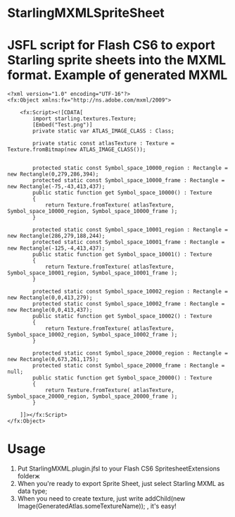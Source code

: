 StarlingMXMLSpriteSheet
=======================

JSFL script for Flash CS6 to export Starling sprite sheets into the MXML format.
Example of generated MXML
=======================

	<?xml version="1.0" encoding="UTF-16"?>
	<fx:Object xmlns:fx="http://ns.adobe.com/mxml/2009">

		<fx:Script><![CDATA[
			import starling.textures.Texture;
			[Embed("Test.png")]
			private static var ATLAS_IMAGE_CLASS : Class;

			private static const atlasTexture : Texture = Texture.fromBitmap(new ATLAS_IMAGE_CLASS());


			protected static const Symbol_space_10000_region : Rectangle = new Rectangle(0,279,286,394);
			protected static const Symbol_space_10000_frame : Rectangle = new Rectangle(-75,-43,413,437);
			public static function get Symbol_space_10000() : Texture
			{
				return Texture.fromTexture( atlasTexture, Symbol_space_10000_region, Symbol_space_10000_frame );
			}

			protected static const Symbol_space_10001_region : Rectangle = new Rectangle(286,279,188,244);
			protected static const Symbol_space_10001_frame : Rectangle = new Rectangle(-125,-4,413,437);
			public static function get Symbol_space_10001() : Texture
			{
				return Texture.fromTexture( atlasTexture, Symbol_space_10001_region, Symbol_space_10001_frame );
			}

			protected static const Symbol_space_10002_region : Rectangle = new Rectangle(0,0,413,279);
			protected static const Symbol_space_10002_frame : Rectangle = new Rectangle(0,0,413,437);
			public static function get Symbol_space_10002() : Texture
			{
				return Texture.fromTexture( atlasTexture, Symbol_space_10002_region, Symbol_space_10002_frame );
			}

			protected static const Symbol_space_20000_region : Rectangle = new Rectangle(0,673,261,175);
			protected static const Symbol_space_20000_frame : Rectangle = null;
			public static function get Symbol_space_20000() : Texture
			{
				return Texture.fromTexture( atlasTexture, Symbol_space_20000_region, Symbol_space_20000_frame );
			}

		]]></fx:Script>
	</fx:Object>


Usage
=======================

1. Put StarlingMXML.plugin.jfsl to your Flash CS6 SpritesheetExtensions folderж
2. When you're ready to export Sprite Sheet, just select Starling MXML as data type;
3. When you need to create texture, just write addChild(new Image(GeneratedAtlas.someTextureName)); , it's easy!